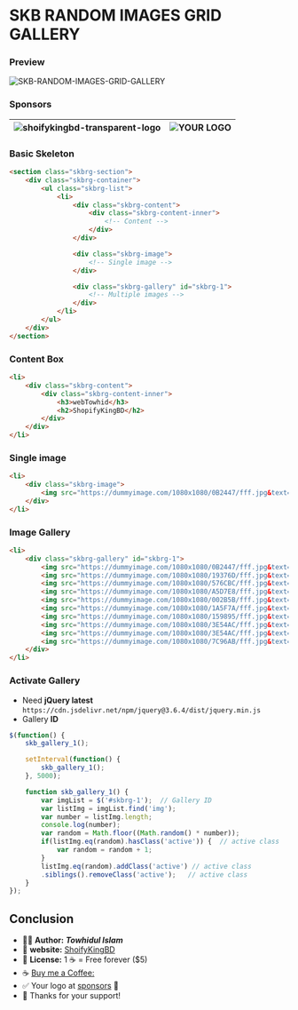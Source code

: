 # SKB RANDOM IMAGES GRID GALLERY

### Preview
![SKB-RANDOM-IMAGES-GRID-GALLERY](https://user-images.githubusercontent.com/89340400/236777209-67105aa6-6a7b-44e5-aefc-b5e25ad98ba5.jpg)

### Sponsors
| ![shoifykingbd-transparent-logo](https://user-images.githubusercontent.com/89340400/236772293-47a77bbb-b182-451a-a730-c8d8a1c1fb63.png) | ![YOUR LOGO](https://dummyimage.com/360x180/f9d949/000000.jpg&text=++YOUR+LOGO)  |
| ----------- | ----------- |


### Basic Skeleton
```HTML
<section class="skbrg-section">
    <div class="skbrg-container">
        <ul class="skbrg-list">
            <li>
                <div class="skbrg-content">
                    <div class="skbrg-content-inner">
                        <!-- Content -->
                    </div>
                </div>

                <div class="skbrg-image">
                    <!-- Single image -->
                </div>

                <div class="skbrg-gallery" id="skbrg-1">
                    <!-- Multiple images -->
                </div>
            </li>
        </ul>
    </div>
</section>
```


### Content Box
```html
<li>
    <div class="skbrg-content">
        <div class="skbrg-content-inner">
            <h3>webTowhid</h3>
            <h2>ShopifyKingBD</h2>
        </div>
    </div>
</li>
```



### Single image
```html
<li>
    <div class="skbrg-image">
        <img src="https://dummyimage.com/1080x1080/0B2447/fff.jpg&text=+Single+Image+" alt="img">
    </div>
</li>
```



### Image Gallery
```html
<li>
    <div class="skbrg-gallery" id="skbrg-1">
        <img src="https://dummyimage.com/1080x1080/0B2447/fff.jpg&text=+01+" alt="img">
        <img src="https://dummyimage.com/1080x1080/19376D/fff.jpg&text=+02+" alt="img">
        <img src="https://dummyimage.com/1080x1080/576CBC/fff.jpg&text=+03+" alt="img">
        <img src="https://dummyimage.com/1080x1080/A5D7E8/fff.jpg&text=+04+" alt="img">
        <img src="https://dummyimage.com/1080x1080/002B5B/fff.jpg&text=+05+" alt="img">
        <img src="https://dummyimage.com/1080x1080/1A5F7A/fff.jpg&text=+06+" alt="img">
        <img src="https://dummyimage.com/1080x1080/159895/fff.jpg&text=+07+" alt="img">
        <img src="https://dummyimage.com/1080x1080/3E54AC/fff.jpg&text=+08+" alt="img">
        <img src="https://dummyimage.com/1080x1080/3E54AC/fff.jpg&text=+09+" alt="img">
        <img src="https://dummyimage.com/1080x1080/7C96AB/fff.jpg&text=+10+" alt="img">
    </div>
</li>
```





### Activate Gallery

* Need **jQuery latest**  `https://cdn.jsdelivr.net/npm/jquery@3.6.4/dist/jquery.min.js`
* Gallery **ID**
```javascript
$(function() {
    skb_gallery_1();

    setInterval(function() {
        skb_gallery_1();
    }, 5000);

    function skb_gallery_1() {
        var imgList = $('#skbrg-1');  // Gallery ID
        var listImg = imgList.find('img');
        var number = listImg.length;
        console.log(number);
        var random = Math.floor((Math.random() * number));
        if(listImg.eq(random).hasClass('active')) {  // active class
            var random = random + 1;
        }
        listImg.eq(random).addClass('active') // active class
        .siblings().removeClass('active');   // active class
    }
});
````


## Conclusion

 * 👨‍💻 **Author:** ***Towhidul Islam***
 * 🔗 **website:** [ShoifyKingBD](https://shopifykingbd.com)
 * 🪪 **License:** 1 ☕️ = Free forever ($5)
 * ☕️ [Buy me a Coffee:](https://bmc.link/webtowhid)
 * ✅ Your logo at [sponsors](https://github.com/shopifykingbd/skb-random-grid-gallery#sponsors) 🎉
 * 🙏 Thanks for your support! 
 
